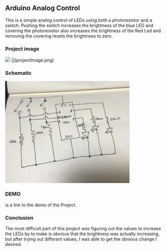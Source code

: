 ## Arduino Analog Control
This is a simple analog control of LEDs using both a photoresistor and a switch. Pushing the switch increases the brightness of the blue LED and covering the photoresistor also increases the brightness of the Red Led and removing the covering resets the brightness to zero.

### Project image
<img src="projectImage.png" width = "400">
[](projectImage.png)

### Schematic
<img src="schematic.png" width = "400">

### DEMO
[](Here) is a link to the demo of the Project.

### Conclusion
The most difficult part of this project was figuring out the values to increase the LEDs by to make is obvious that the brightness was actually increasing, but after trying out different values, I was able to get the obvious change I desired.
